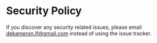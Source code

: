 # Security Policy

If you discover any security related issues, please email dekameron.if@gmail.com instead of using the issue tracker.
